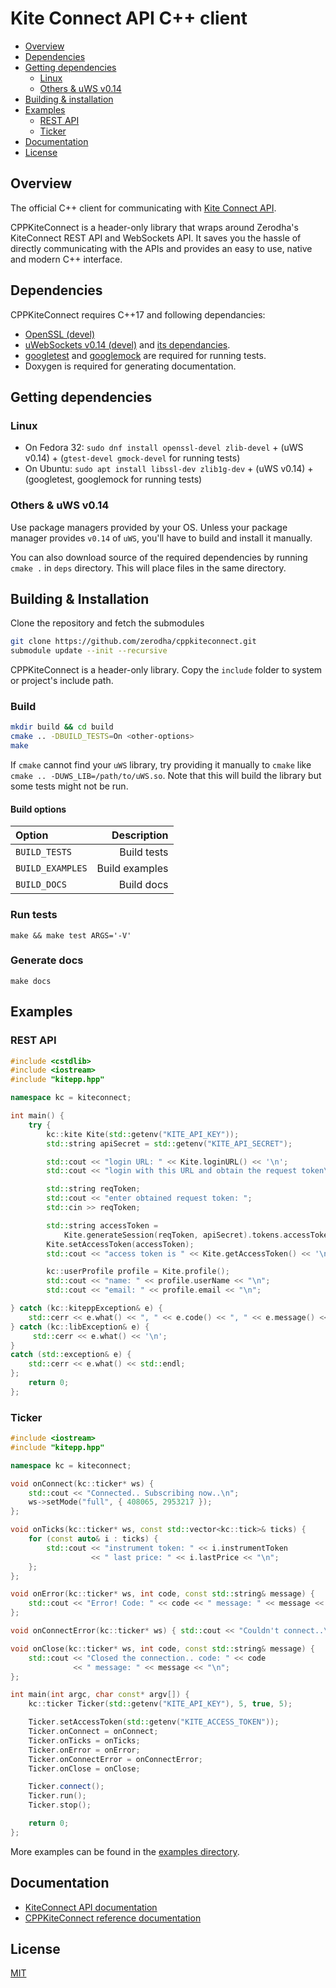 # Kite Connect API C++ client

- [Overview](https://github.com/zerodha/cppkiteconnect#overview)
- [Dependencies](https://github.com/zerodha/cppkiteconnect#dependencies)
- [Getting dependencies](https://github.com/zerodha/cppkiteconnect#getting-dependencies)
  - [Linux](https://github.com/zerodha/cppkiteconnect#linux)
  - [Others & uWS v0.14](https://github.com/zerodha/cppkiteconnect#others--uws-v014)
- [Building & installation](https://github.com/zerodha/cppkiteconnect#building--installation)
- [Examples](https://github.com/zerodha/cppkiteconnect#examples)
  - [REST API](https://github.com/zerodha/cppkiteconnect#rest-api)
  - [Ticker](https://github.com/zerodha/cppkiteconnect#ticker)
- [Documentation](https://github.com/zerodha/cppkiteconnect#documentation)
- [License](https://github.com/zerodha/cppkiteconnect#license)

## Overview

The official C++ client for communicating with [Kite Connect API](https://kite.trade/).

CPPKiteConnect is a header-only library that wraps around Zerodha's KiteConnect REST API and WebSockets API. It saves you the hassle of directly communicating with the APIs and provides an easy to use, native and modern C++ interface.

## Dependencies

CPPKiteConnect requires C++17 and following dependancies:

- [OpenSSL (devel)](https://github.com/openssl/openssl "OpenSSL")
- [uWebSockets v0.14 (devel)](https://github.com/uNetworking/uWebSockets/tree/v0.14) and [its dependancies](https://github.com/hoytech/uWebSockets/blob/master/docs/Misc.-details.md#dependencies).
- [googletest](https://github.com/google/googletest) and [googlemock](https://github.com/google/googletest) are required for running tests.
- Doxygen is required for generating documentation.

## Getting dependencies

### Linux

- On Fedora 32:
`sudo dnf install openssl-devel zlib-devel` + (uWS v0.14) + (`gtest-devel gmock-devel` for running tests)
- On Ubuntu:
`sudo apt install libssl-dev zlib1g-dev` + (uWS v0.14) + (googletest, googlemock for running tests)

### Others & uWS v0.14

Use package managers provided by your OS. Unless your package manager provides `v0.14` of `uWS`, you'll have to build and install it manually.

You can also download source of the required dependencies by running `cmake .` in `deps` directory. This will place files in the same directory.

## Building & Installation

Clone the repository and fetch the submodules

```sh
git clone https://github.com/zerodha/cppkiteconnect.git
submodule update --init --recursive
```

CPPKiteConnect is a header-only library. Copy the `include` folder to system or project's include path.

### Build

```bash
mkdir build && cd build
cmake .. -DBUILD_TESTS=On <other-options>
make
```

If `cmake` cannot find your `uWS` library, try providing it manually to `cmake` like `cmake .. -DUWS_LIB=/path/to/uWS.so`. Note that this will build the library but some tests might not be run.

#### Build options

|  Option          | Description    |
| :--------------  | ----------:    |
| `BUILD_TESTS`    | Build tests    |
| `BUILD_EXAMPLES` | Build examples |    |
| `BUILD_DOCS`     | Build docs     |

### Run tests

`make && make test ARGS='-V'`

### Generate docs

`make docs`

## Examples

### REST API

```c++
#include <cstdlib>
#include <iostream>
#include "kitepp.hpp"

namespace kc = kiteconnect;

int main() {
    try {
        kc::kite Kite(std::getenv("KITE_API_KEY"));
        std::string apiSecret = std::getenv("KITE_API_SECRET");

        std::cout << "login URL: " << Kite.loginURL() << '\n';
        std::cout << "login with this URL and obtain the request token\n";

        std::string reqToken;
        std::cout << "enter obtained request token: ";
        std::cin >> reqToken;

        std::string accessToken =
            Kite.generateSession(reqToken, apiSecret).tokens.accessToken;
        Kite.setAccessToken(accessToken);
        std::cout << "access token is " << Kite.getAccessToken() << '\n';

        kc::userProfile profile = Kite.profile();
        std::cout << "name: " << profile.userName << "\n";
        std::cout << "email: " << profile.email << "\n";

} catch (kc::kiteppException& e) {
    std::cerr << e.what() << ", " << e.code() << ", " << e.message() << '\n';
} catch (kc::libException& e) {
     std::cerr << e.what() << '\n';
}
catch (std::exception& e) {
    std::cerr << e.what() << std::endl;
};
    return 0;
};
```

### Ticker

```c++
#include <iostream>
#include "kitepp.hpp"

namespace kc = kiteconnect;

void onConnect(kc::ticker* ws) {
    std::cout << "Connected.. Subscribing now..\n";
    ws->setMode("full", { 408065, 2953217 });
};

void onTicks(kc::ticker* ws, const std::vector<kc::tick>& ticks) {
    for (const auto& i : ticks) {
        std::cout << "instrument token: " << i.instrumentToken
                  << " last price: " << i.lastPrice << "\n";
    };
};

void onError(kc::ticker* ws, int code, const std::string& message) {
    std::cout << "Error! Code: " << code << " message: " << message << "\n";
};

void onConnectError(kc::ticker* ws) { std::cout << "Couldn't connect..\n"; };

void onClose(kc::ticker* ws, int code, const std::string& message) {
    std::cout << "Closed the connection.. code: " << code
              << " message: " << message << "\n";
};

int main(int argc, char const* argv[]) {
    kc::ticker Ticker(std::getenv("KITE_API_KEY"), 5, true, 5);

    Ticker.setAccessToken(std::getenv("KITE_ACCESS_TOKEN"));
    Ticker.onConnect = onConnect;
    Ticker.onTicks = onTicks;
    Ticker.onError = onError;
    Ticker.onConnectError = onConnectError;
    Ticker.onClose = onClose;

    Ticker.connect();
    Ticker.run();
    Ticker.stop();

    return 0;
};
```

More examples can be found in the [examples directory](https://github.com/zerodha/cppkiteconnect/tree/main/examples).

## Documentation

- [KiteConnect API documentation](https://kite.trade/docs/connect/v3/)
- [CPPKiteConnect reference documentation](https://kite.trade/docs/cppkiteconnect/#documentation)

## License

[MIT](https://opensource.org/licenses/MIT)
